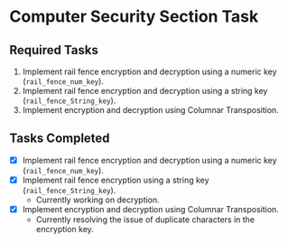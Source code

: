 # Computer Security Section Task

## Required Tasks

1. Implement rail fence encryption and decryption using a numeric key (`rail_fence_num_key`).
2. Implement rail fence encryption and decryption using a string key (`rail_fence_String_key`).
3. Implement encryption and decryption using Columnar Transposition.

## Tasks Completed

- [x] Implement rail fence encryption and decryption using a numeric key (`rail_fence_num_key`).
- [x] Implement rail fence encryption using a string key (`rail_fence_String_key`).
  - Currently working on decryption.
- [x] Implement encryption and decryption using Columnar Transposition.
  - Currently resolving the issue of duplicate characters in the encryption key.
